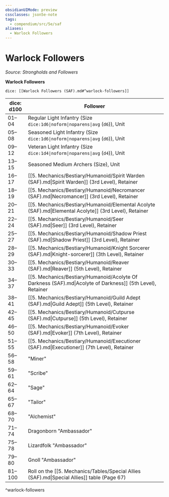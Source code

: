 ```yaml
---
obsidianUIMode: preview
cssclasses: json5e-note
tags:
  - compendium/src/5e/saf
aliases:
  - Warlock Followers
---
```

# Warlock Followers
*Source: Strongholds and Followers* 

**Warlock Followers**

`dice: [[Warlock Followers (SAF).md#^warlock-followers]]`

| dice: d100 | Follower |
|------------|----------|
| 01–04 | Regular Light Infantry (Size `dice:1d6\|noform\|noparens\|avg` (`d6`)), Unit |
| 05–08 | Seasoned Light Infantry (Size `dice:1d6\|noform\|noparens\|avg` (`d6`)), Unit |
| 09–12 | Veteran Light Infantry (Size `dice:1d4\|noform\|noparens\|avg` (`d4`)), Unit |
| 13–15 | Seasoned Medium Archers (Size), Unit |
| 16–17 | [[5. Mechanics/Bestiary/Humanoid/Spirit Warden (SAF).md\|Spirit Warden]] (3rd Level), Retainer |
| 18–19 | [[5. Mechanics/Bestiary/Humanoid/Necromancer (SAF).md\|Necromancer]] (3rd Level), Retainer |
| 20–21 | [[5. Mechanics/Bestiary/Humanoid/Elemental Acolyte (SAF).md\|Elemental Acolyte]] (3rd Level), Retainer |
| 22–24 | [[5. Mechanics/Bestiary/Humanoid/Seer (SAF).md\|Seer]] (3rd Level), Retainer |
| 25–27 | [[5. Mechanics/Bestiary/Humanoid/Shadow Priest (SAF).md\|Shadow Priest]] (3rd Level), Retainer |
| 28–29 | [[5. Mechanics/Bestiary/Humanoid/Knight Sorcerer (SAF).md\|Knight-sorcerer]] (3th Level), Retainer |
| 30–33 | [[5. Mechanics/Bestiary/Humanoid/Reaver (SAF).md\|Reaver]] (5th Level), Retainer |
| 34–37 | [[5. Mechanics/Bestiary/Humanoid/Acolyte Of Darkness (SAF).md\|Acolyte of Darkness]] (5th Level), Retainer |
| 38–41 | [[5. Mechanics/Bestiary/Humanoid/Guild Adept (SAF).md\|Guild Adept]] (5th Level), Retainer |
| 42–45 | [[5. Mechanics/Bestiary/Humanoid/Cutpurse (SAF).md\|Cutpurse]] (5th Level), Retainer |
| 46–50 | [[5. Mechanics/Bestiary/Humanoid/Evoker (SAF).md\|Evoker]] (7th Level), Retainer |
| 51–55 | [[5. Mechanics/Bestiary/Humanoid/Executioner (SAF).md\|Executioner]] (7th Level), Retainer |
| 56–58 | "Miner" |
| 59–61 | "Scribe" |
| 62–64 | "Sage" |
| 65–67 | "Tailor" |
| 68–70 | "Alchemist" |
| 71–74 | Dragonborn "Ambassador" |
| 75–78 | Lizardfolk "Ambassador" |
| 79–80 | Gnoll "Ambassador" |
| 81–100 | Roll on the [[5. Mechanics/Tables/Special Allies (SAF).md\|Special Allies]] table (Page 67) |
^warlock-followers
